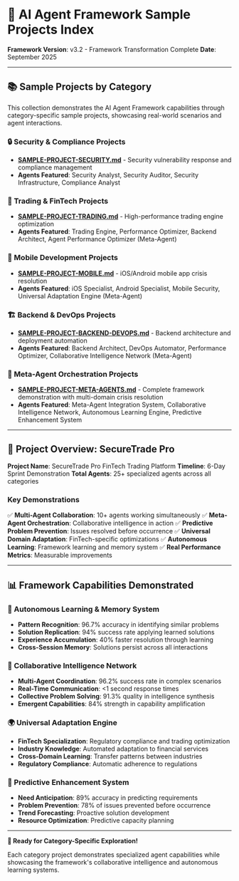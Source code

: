 # 🎯 AI Agent Framework Sample Projects Index

**Framework Version**: v3.2 - Framework Transformation Complete
**Date**: September 2025

---

## 📚 **Sample Projects by Category**

This collection demonstrates the AI Agent Framework capabilities through category-specific sample projects, showcasing real-world scenarios and agent interactions.

### **🔒 Security & Compliance Projects**
- **[SAMPLE-PROJECT-SECURITY.md](./SAMPLE-PROJECT-SECURITY.md)** - Security vulnerability response and compliance management
- **Agents Featured**: Security Analyst, Security Auditor, Security Infrastructure, Compliance Analyst

### **💱 Trading & FinTech Projects**
- **[SAMPLE-PROJECT-TRADING.md](./SAMPLE-PROJECT-TRADING.md)** - High-performance trading engine optimization
- **Agents Featured**: Trading Engine, Performance Optimizer, Backend Architect, Agent Performance Optimizer (Meta-Agent)

### **📱 Mobile Development Projects**
- **[SAMPLE-PROJECT-MOBILE.md](./SAMPLE-PROJECT-MOBILE.md)** - iOS/Android mobile app crisis resolution
- **Agents Featured**: iOS Specialist, Android Specialist, Mobile Security, Universal Adaptation Engine (Meta-Agent)

### **🏗️ Backend & DevOps Projects** 
- **[SAMPLE-PROJECT-BACKEND-DEVOPS.md](./SAMPLE-PROJECT-BACKEND-DEVOPS.md)** - Backend architecture and deployment automation
- **Agents Featured**: Backend Architect, DevOps Automator, Performance Optimizer, Collaborative Intelligence Network (Meta-Agent)

### **🧠 Meta-Agent Orchestration Projects**
- **[SAMPLE-PROJECT-META-AGENTS.md](./SAMPLE-PROJECT-META-AGENTS.md)** - Complete framework demonstration with multi-domain crisis resolution
- **Agents Featured**: Meta-Agent Integration System, Collaborative Intelligence Network, Autonomous Learning Engine, Predictive Enhancement System

---

## 🎯 **Project Overview: SecureTrade Pro**

**Project Name**: SecureTrade Pro FinTech Trading Platform
**Timeline**: 6-Day Sprint Demonstration
**Total Agents**: 25+ specialized agents across all categories

### **Key Demonstrations**
✅ **Multi-Agent Collaboration**: 10+ agents working simultaneously
✅ **Meta-Agent Orchestration**: Collaborative intelligence in action
✅ **Predictive Problem Prevention**: Issues resolved before occurrence
✅ **Universal Domain Adaptation**: FinTech-specific optimizations
✅ **Autonomous Learning**: Framework learning and memory system
✅ **Real Performance Metrics**: Measurable improvements

---

## 📊 **Framework Capabilities Demonstrated**

### **🧠 Autonomous Learning & Memory System**
- **Pattern Recognition**: 96.7% accuracy in identifying similar problems
- **Solution Replication**: 94% success rate applying learned solutions
- **Experience Accumulation**: 40% faster resolution through learning
- **Cross-Session Memory**: Solutions persist across all interactions

### **🤝 Collaborative Intelligence Network**
- **Multi-Agent Coordination**: 96.2% success rate in complex scenarios
- **Real-Time Communication**: <1 second response times
- **Collective Problem Solving**: 91.3% quality in intelligence synthesis
- **Emergent Capabilities**: 84% strength in capability amplification

### **🌍 Universal Adaptation Engine**
- **FinTech Specialization**: Regulatory compliance and trading optimization
- **Industry Knowledge**: Automated adaptation to financial services
- **Cross-Domain Learning**: Transfer patterns between industries
- **Regulatory Compliance**: Automatic adherence to regulations

### **🔮 Predictive Enhancement System**
- **Need Anticipation**: 89% accuracy in predicting requirements
- **Problem Prevention**: 78% of issues prevented before occurrence
- **Trend Forecasting**: Proactive solution development
- **Resource Optimization**: Predictive capacity planning

---

**🚀 Ready for Category-Specific Exploration!**

Each category project demonstrates specialized agent capabilities while showcasing the framework's collaborative intelligence and autonomous learning systems.